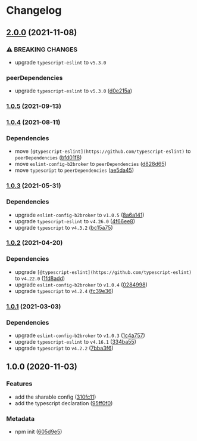 # Changelog

## [2.0.0](https://github.com/b2broker/typescript-eslint-config/compare/v1.0.5...v2.0.0) (2021-11-08)

### ⚠ BREAKING CHANGES

- upgrade `typescript-eslint` to `v5.3.0`

### peerDependencies

- upgrade `typescript-eslint` to `v5.3.0` ([d0e215a](https://github.com/b2broker/typescript-eslint-config/commit/d0e215ac4a8f381281a8eb17bcb489fabb5acdb8))

### [1.0.5](https://github.com/b2broker/typescript-eslint-config/compare/v1.0.4...v1.0.5) (2021-09-13)

### [1.0.4](https://github.com/b2broker/typescript-eslint-config/compare/v1.0.3...v1.0.4) (2021-08-11)

### Dependencies

- move `[@typescript-eslint](https://github.com/typescript-eslint)` to `peerDependencies` ([bfd01f8](https://github.com/b2broker/typescript-eslint-config/commit/bfd01f8e49a9a114ae8c0b71eb12b906198f58b2))
- move `eslint-config-b2broker` to `peerDependencies` ([d828d65](https://github.com/b2broker/typescript-eslint-config/commit/d828d65718277d6ccfb92cfc08cab4e6740b22e9))
- move `typescript` to `peerDependencies` ([ae5da45](https://github.com/b2broker/typescript-eslint-config/commit/ae5da45d268685d102018c1cd00dad3088f831ec))

### [1.0.3](https://github.com/b2broker/typescript-eslint-config/compare/v1.0.2...v1.0.3) (2021-05-31)

### Dependencies

- upgrade `eslint-config-b2broker` to `v1.0.5` ([8a6a141](https://github.com/b2broker/typescript-eslint-config/commit/8a6a141729ab23ca6ba10b18b29910fe09aa4b60))
- upgrade `typescript-eslint` to `v4.26.0` ([4f66ee8](https://github.com/b2broker/typescript-eslint-config/commit/4f66ee8373e1202dd581838059aa3c7bbcecd808))
- upgrade `typescript` to `v4.3.2` ([bc15a75](https://github.com/b2broker/typescript-eslint-config/commit/bc15a75c9da2b47e5d8e4bbb9271ea5ee6147716))

### [1.0.2](https://github.com/b2broker/typescript-eslint-config/compare/v1.0.1...v1.0.2) (2021-04-20)

### Dependencies

- upgrade `[@typescript-eslint](https://github.com/typescript-eslint)` to `v4.22.0` ([1fd8add](https://github.com/b2broker/typescript-eslint-config/commit/1fd8add2b088bc0eeaf8b2466d35186647f23646))
- upgrade `eslint-config-b2broker` to `v1.0.4` ([0284998](https://github.com/b2broker/typescript-eslint-config/commit/028499858468ac5559007c1fe24bd44b014ffcc9))
- upgrade `typescript` to `v4.2.4` ([fc39e36](https://github.com/b2broker/typescript-eslint-config/commit/fc39e36f1cc2eb6cc441de6c93f6471f5e265a12))

### [1.0.1](https://github.com/b2broker/typescript-eslint-config/compare/v1.0.0...v1.0.1) (2021-03-03)

### Dependencies

- upgrade `eslint-config-b2broker` to `v1.0.3` ([1c4a757](https://github.com/b2broker/typescript-eslint-config/commit/1c4a757afac1dfd0a064c59bef0c5c22ef901d51))
- upgrade `typescript-eslint` to `v4.16.1` ([334ba55](https://github.com/b2broker/typescript-eslint-config/commit/334ba559c54d108234066455cb8500ad4ed5c7b7))
- upgrade `typescript` to `v4.2.2` ([7bba3f6](https://github.com/b2broker/typescript-eslint-config/commit/7bba3f6fe059de5f6ef8a99c69332bbe21baafaa))

## 1.0.0 (2020-11-03)

### Features

- add the sharable config ([310fc11](https://github.com/b2broker/typescript-eslint-config/commit/310fc1113d53e0ad3ba95365c550aa951079d313))
- add the typescript declaration ([95ff0f0](https://github.com/b2broker/typescript-eslint-config/commit/95ff0f0957ee008e5fa11e7866575ab25f2dafb7))

### Metadata

- npm init ([605d9e5](https://github.com/b2broker/typescript-eslint-config/commit/605d9e505efd2c139028ac292045124403888af4))
